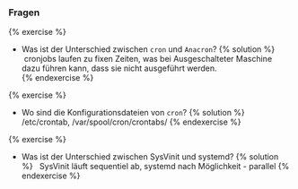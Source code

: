 ### Fragen

{% exercise %}
* Was ist der Unterschied zwischen `cron` und `Anacron`?
{% solution %}
	 cronjobs laufen zu fixen Zeiten, was bei Ausgeschalteter Maschine dazu führen kann,
	 dass sie nicht ausgeführt werden.	
{% endexercise %}

{% exercise %}
* Wo sind die Konfigurationsdateien von `cron`?
{% solution %}
	 	/etc/crontab, /var/spool/cron/crontabs/
{% endexercise %}


{% exercise %}
* Was ist der Unterschied zwischen SysVinit und systemd?
{% solution %}
	 	SysVinit läuft sequentiel ab, systemd nach Möglichkeit - parallel
{% endexercise %}
